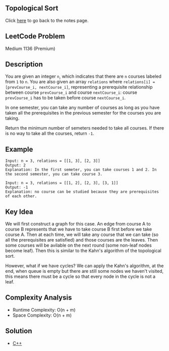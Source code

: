 ## Topological Sort
Click [here](../notes.md) to go back to the notes page.

## LeetCode Problem
Medium 1136 (Premium)

## Description
You are given an integer `n`, which indicates that there are `n` courses labeled from `1` to `n`. You are also given an array `relations` where `relations[i] = [prevCourse_i, nextCourse_i]`, representing a prerequisite relationship between course `prevCourse_i` and course `nextCourse_i`: course `prevCourse_i` has to be taken before course `nextCourse_i`.

In one semester, you can take any number of courses as long as you have taken all the prerequisites in the previous semester for the courses you are taking.

Return the minimum number of semeters needed to take all courses. If there is no way to take all the courses, return `-1`.

## Example
```
Input: n = 3, relations = [[1, 3], [2, 3]]
Output: 2
Explanation: In the first semeter, you can take courses 1 and 2. In the second semester, you can take course 3.

Input: n = 3, relations = [[1, 2], [2, 3], [3, 1]]
Output: -1
Explanation: no course can be studied because they are prerequisites of each other.
```

## Key Idea
We will first construct a graph for this case. An edge from course A to course B represents that we have to take course B first before we take course A. Then at each time, we will take any course that we can take (so all the prerequisites are satisfied) and those courses are the leaves. Then some courses will be avilable on the next round (some non-leaf nodes become leaf). Then this is similar to the Kahn's algorithm of the topological sort.

However, what if we have cycles? We can apply the Kahn's algorithm, at the end, when queue is empty but there are still some nodes we haven't visited, this means there must be a cycle so that every node in the cycle is not a leaf.

## Complexity Analysis
- Runtime Complexity: O(n + m)
- Space Complexity: O(n + m)

## Solution
- [C++](solution.cpp)